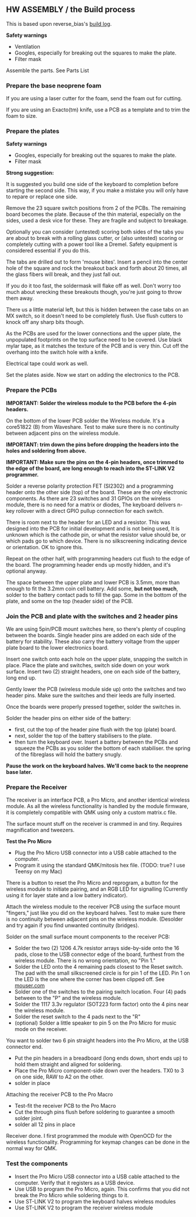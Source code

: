 ## HW ASSEMBLY / the Build process

This is based upon reverse_bias's [build log](https://imgur.com/a/mwTFj#JTzXTCD).

**Safety warnings**
* Ventilation
* Googles, especially for breaking out the squares to make the plate.
* Filter mask

Assemble the parts. See Parts List

### Prepare the base neoprene foam

If you are using a laser cutter for the foam, send the foam out for cutting.

If you are using an Exacto(tm) knife, use a PCB as a template and to trim the foam to size.


### Prepare the plates


**Safety warnings**
* Googles, especially for breaking out the squares to make the plate.
* Filter mask

**Strong suggestion:**

It is suggested you build one side of the keyboard to completion before starting the
second side. This way, if you make a mistake you will only have to repare or
replace one side.


Remove the 23 square switch positions from 2 of the PCBs. The remaining board becomes the
plate. Because of the thin material, especially on the sides, used a desk vice
for these. They are fragile and subject to breakage.

Optionally you can consider (untested) scoring both sides of the tabs you are
about to break with a rolling glass cutter, or (also untested) scoring or
completely cutting with a power tool like a Dremel. Safety equipment is
considered essential if you do this.

The tabs are drilled out to form 'mouse bites'. Insert a pencil into the center
hole of the square and rock the breakout back and forth about 20 times, all the
glass fibers will break, and they just fall out.

If you do it too fast, the soldermask will flake off as well. Don't worry too much
about wrecking these breakouts though, you're just going to throw them away.

There us a little material left, but this is hidden between the case tabs on an
MX switch, so it doesn't need to be completely flush. Use flush cutters to 
knock off any sharp bits though.

As the PCBs are used for the lower connections and the upper plate, the
unpopulated footprints on the top surface need to be covered. Use black mylar
tape, as it matches the texture of the PCB and is very thin. Cut off the
overhang into the switch hole with a knife. 

Electrical tape could work as well.

Set the plates aside. Now we start on adding the electronics to the PCB.


### Prepare the PCBs

**IMPORTANT: Solder the wireless module to the PCB before the 4-pin headers.**

On the bottom of the lower PCB solder the Wireless module. It's a core51822 (B)
from Waveshare. Test to make sure there is no continuity between adjacent pins
on the wireless module.

**IMPORTANT: trim down the pins before dropping the headers into the holes and
soldering from above.**

**IMPORTANT: Make sure the pins on the 4-pin headers, once trimmed to the edge
of the board, are long enough to reach into the ST-LINK V2 programmer.**

Solder a reverse polarity protection FET (SI2302) and a programming header onto
the other side (top) of the board. These are the only electronic components. As
there are 23 switches and 31 GPIOs on the wireless module, there is no need for
a matrix or diodes, The keyboard delivers n-key rollover with a direct GPIO pullup
connection for each switch.

There is room next to the header for an LED and a resistor. This was designed
into the PCB for initial development and is not being used, It is unknown which
is the cathode pin, or what the resistor value should be, or which pads go to
which device. There is no silkscreening indicating device or orientation. OK to
ignore this.

Repeat on the other half, with programming headers cut flush to the edge of
the board. The programming header ends up mostly hidden, and it's optional anyway.

The space between the upper plate and lower PCB is 3.5mm, more than enough to
fit the 3.2mm coin cell battery. Add some, **but not too much**, solder to the
battery contact pads to fill the gap. Some in the bottom of the plate, and some
on the top (header side) of the PCB.

### Join the PCB and plate with the switches and 2 header pins

We are using 5pin/PCB mount switches here, so there's plenty of coupling between
the boards. Single header pins are added on each side of the battery for
stability. These also carry the battery voltage from the upper plate board to
the lower electronics board.

Insert one switch onto each hole on the upper plate, snapping the switch in place.
Place the plate and switches, switch side down on your work surface.
Insert two (2) straight headers, one on each side of the battery, long end up.

Gently lower the PCB (wireless module side up) onto the switches and two header
pins. Make sure the switches and their leeds are fully inserted.

Once the boards were properly pressed together, solder the switches in.

Solder the header pins on either side of the battery:
* first, cut the top of the header pine flush with the top (plate) board.
* next, solder the top of the battery stabilisers to the plate.
* then turn the keyboard over. Insert a battery between the PCBs and squeeze the
PCBs as you solder the bottom of each stabiliser. the spring of the fibreglass
will hold the battery snugly.

**Pause the work on the keyboard halves. We'll come back to the neoprene
base later.**

### Prepare the Receiver

The receiver is an interface PCB, a Pro Micro, and another identical wireless
module. As all the wireless functionality is handled by the module firmware, it
is completely compatible with QMK using only a custom matrix.c file. 

The surface mount stuff on the receiver is crammed in and tiny. Requires
magnification and tweezers.

**Test the Pro Micro**
* Plug the Pro Micro USB connector into a USB cable attached to the computer.
* Program it using the standard QMK/mitosis hex file. (TODO: true? I use Teensy on my Mac)

There is a button to reset the Pro Micro and reprogram, 
a button for the wireless module to initiate pairing, and an RGB LED for
signalling (Currently using it for layer state and a low battery indicator).

Attach the wireless module to the receiver PCB using the surface mount
"fingers," just like you did on the keyboard halves. Test to make sure there is
no continuity between adjacent pins on the wireless module. (Desolder and try
again if you find unwanted continuity (bridges).

Solder on the small surface mount components to the receiver PCB:
* Solder the two (2) 1206 4.7k resistor arrays side-by-side onto the 16 pads,
close to the USB connector edge of the board, furthest from the wireless module.
There is no wrong orientation, no "Pin 1."
* Solder the LED onto the 4 remaining pads closest to the Reset switch. The pad
with the small silkscreened circle is for pin 1 of the LED. Pin 1 on the LED is
the one where the corner has been clipped off. See
[mouser.com](http://www.mouser.com/ds/2/90/CLVBAFKA-470871.pdf)
* Solder one of the switches to the pairing switch location. Four (4) pads
between to the "P" and the wireless module.
* Solder the 1117 3.3v regulator (SOT223 form factor) onto the 4 pins near the wireless module. 
* Solder the reset switch to the 4 pads next to the "R"
* (optional) Solder a little speaker to pin 5 on the Pro Micro for music mode on the receiver.

You want to solder two 6 pin straight headers into the Pro Micro, at the USB connector end.
* Put the pin headers in a breadboard (long ends down, short ends up) to hold them straight and aligned for
soldering.
* Place the Pro Micro component-side down over the headers. TX0 to 3 on one
side, RAW to A2 on the other.
* solder in place

Attaching the receiver PCB to the Pro Macro
* Test-fit the receiver PCB to the Pro Macro
* Cut the through pins flush before soldering to guarantee a smooth solder
joint.
* solder all 12 pins in place

Receiver done. I first programmed the module with OpenOCD for the wireless
functionality. Programming for keymap changes can be done in the normal way for
QMK.


### Test the components
* Insert the Pro Micro USB connector into a USB cable attached to the computer.
Verify that it registers as a USB device.
* Use USB to program the Pro Micro, again. This confirms that you did not break
the Pro Micro while soldering things to it.
* Use ST-LINK V2 to program the keyboard halves wireless modules
* Use ST-LINK V2 to program the receiver wireless module
